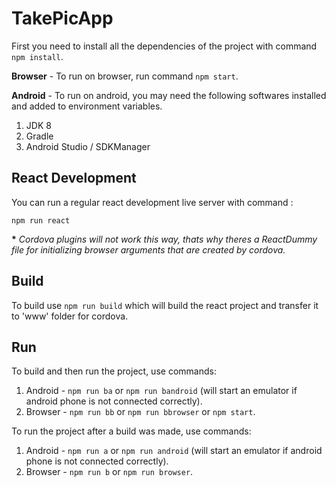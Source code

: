 # TakePicApp

First you need to install all the dependencies of the project with command `npm install`.

**Browser** - To run on browser, run command `npm start`.

**Android** - To run on android, you may need the following softwares installed and added to environment variables.
1. JDK 8
2. Gradle
3. Android Studio / SDKManager

## React Development

You can run a regular react development live server with command :

`npm run react`

**\*** *Cordova plugins will not work this way, thats why theres a ReactDummy file for initializing browser arguments that are created by cordova.* 

## Build

To build use `npm run build` which will build the react project and transfer it to 'www' folder for cordova.

## Run

To build and then run the project, use commands:

1. Android - `npm run ba` or `npm run bandroid` (will start an emulator if android phone is not connected correctly).
2. Browser - `npm run bb` or `npm run bbrowser` or `npm start`.

To run the project after a build was made, use commands:

1. Android - `npm run a` or `npm run android` (will start an emulator if android phone is not connected correctly).
2. Browser - `npm run b` or `npm run browser`.